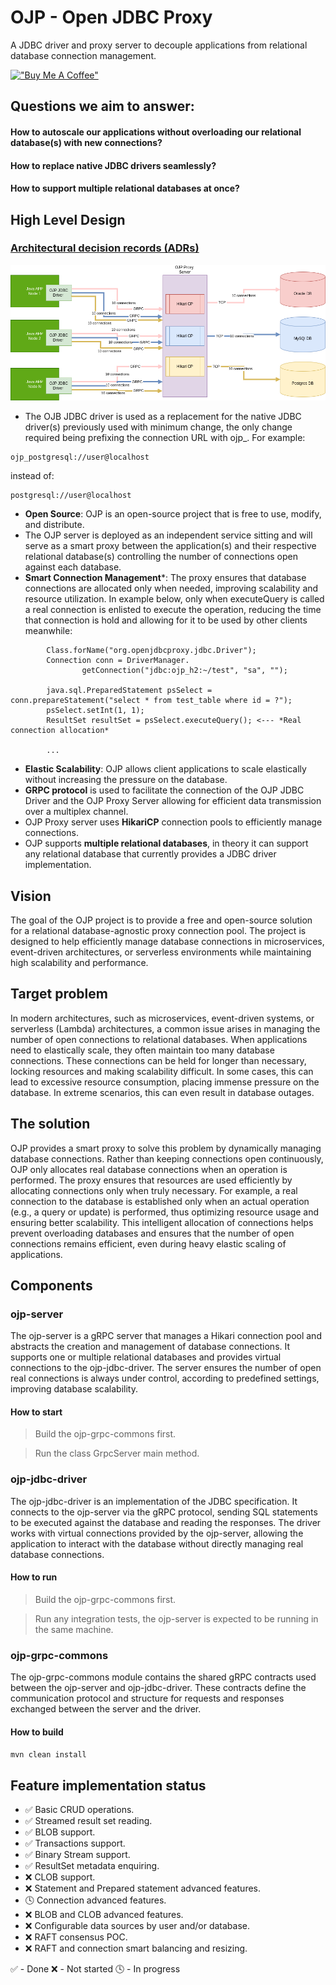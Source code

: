 # OJP - Open JDBC Proxy

A JDBC driver and proxy server to decouple applications from relational database connection management.

[!["Buy Me A Coffee"](https://www.buymeacoffee.com/assets/img/custom_images/orange_img.png)](https://buymeacoffee.com/wqoejbve8z)

## Questions we aim to answer:
#### How to autoscale our applications without overloading our relational database(s) with new connections?
#### How to replace native JDBC drivers seamlessly?
#### How to support multiple relational databases at once?

## High Level Design

### [Architectural decision records (ADRs)](documents/ADRs)

<img src="documents/designs/ojp_high_level_design.png" alt="OJP High Level Design" />


* The OJB JDBC driver is used as a replacement for the native JDBC driver(s) previously used with minimum change, the only change required being prefixing the connection URL with ojp_. For example: 
```
ojp_postgresql://user@localhost
```
instead of:
```
postgresql://user@localhost
```
* **Open Source**: OJP is an open-source project that is free to use, modify, and distribute.
* The OJP server is deployed as an independent service sitting and will serve as a smart proxy between the application(s) and their respective relational database(s) controlling the number of connections open against each database.
* **Smart Connection Management***: The proxy ensures that database connections are allocated only when needed, improving scalability and resource utilization. In example below, only when executeQuery is called a real connection is enlisted to execute the operation, reducing the time that connection is hold and allowing for it to be used by other clients meanwhile:
```
        Class.forName("org.openjdbcproxy.jdbc.Driver");
        Connection conn = DriverManager.
                getConnection("jdbc:ojp_h2:~/test", "sa", "");

        java.sql.PreparedStatement psSelect = conn.prepareStatement("select * from test_table where id = ?");
        psSelect.setInt(1, 1);
        ResultSet resultSet = psSelect.executeQuery(); <--- *Real connection allocation*
        
        ...
```
* **Elastic Scalability**: OJP allows client applications to scale elastically without increasing the pressure on the database.
* **GRPC protocol** is used to facilitate the connection of the OJP JDBC Driver and the OJP Proxy Server allowing for efficient data transmission over a multiplex channel.
* OJP Proxy server uses **HikariCP** connection pools to efficiently manage connections.
* OJP supports **multiple relational databases**, in theory it can support any relational database that currently provides a JDBC driver implementation.
 
## Vision
The goal of the OJP project is to provide a free and open-source solution for a relational database-agnostic proxy connection pool. The project is designed to help efficiently manage database connections in microservices, event-driven architectures, or serverless environments while maintaining high scalability and performance.

## Target problem
In modern architectures, such as microservices, event-driven systems, or serverless (Lambda) architectures, a common issue arises in managing the number of open connections to relational databases. When applications need to elastically scale, they often maintain too many database connections. These connections can be held for longer than necessary, locking resources and making scalability difficult. In some cases, this can lead to excessive resource consumption, placing immense pressure on the database. In extreme scenarios, this can even result in database outages.

## The solution
OJP provides a smart proxy to solve this problem by dynamically managing database connections. Rather than keeping connections open continuously, OJP only allocates real database connections when an operation is performed. The proxy ensures that resources are used efficiently by allocating connections only when truly necessary. For example, a real connection to the database is established only when an actual operation (e.g., a query or update) is performed, thus optimizing resource usage and ensuring better scalability.
This intelligent allocation of connections helps prevent overloading databases and ensures that the number of open connections remains efficient, even during heavy elastic scaling of applications.

## Components

### ojp-server
The ojp-server is a gRPC server that manages a Hikari connection pool and abstracts the creation and management of database connections. It supports one or multiple relational databases and provides virtual connections to the ojp-jdbc-driver. The server ensures the number of open real connections is always under control, according to predefined settings, improving database scalability.
#### How to start
>Build the ojp-grpc-commons first.

> Run the class GrpcServer main method.

### ojp-jdbc-driver
The ojp-jdbc-driver is an implementation of the JDBC specification. It connects to the ojp-server via the gRPC protocol, sending SQL statements to be executed against the database and reading the responses. The driver works with virtual connections provided by the ojp-server, allowing the application to interact with the database without directly managing real database connections.
#### How to run
>Build the ojp-grpc-commons first.

>Run any integration tests, the ojp-server is expected to be running in the same machine.

### ojp-grpc-commons
The ojp-grpc-commons module contains the shared gRPC contracts used between the ojp-server and ojp-jdbc-driver. These contracts define the communication protocol and structure for requests and responses exchanged between the server and the driver.
#### How to build
``mvn clean install``


## Feature implementation status
- ✅ Basic CRUD operations.
- ✅ Streamed result set reading.
- ✅ BLOB support.
- ✅ Transactions support.
- ✅ Binary Stream support.
- ✅ ResultSet metadata enquiring.
- ❌ CLOB support.
- ❌ Statement and Prepared statement advanced features.
- 🕓 Connection advanced features.
- ❌ BLOB and CLOB advanced features.
- ❌ Configurable data sources by user and/or database. 
- ❌ RAFT consensus POC.
- ❌ RAFT and connection smart balancing and resizing.


✅ - Done
❌ - Not started
🕓 - In progress